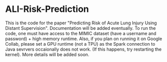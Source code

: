 # ALI-Risk-Prediction
This is the code for the paper "Predicting Risk of Acute Lung Injury Using Distant Supervision". Documentation will be added eventually. To run the code, one must have access to the MIMIC dataset (have a username and password) + high memory runtime. Also, if you plan on running it on Google Collab, please set a GPU runtime (not a TPU) as the Spark connection to Java sevrvers occaionally does not work. (If this happens, try restarting the kernel). More details will be added soon.
